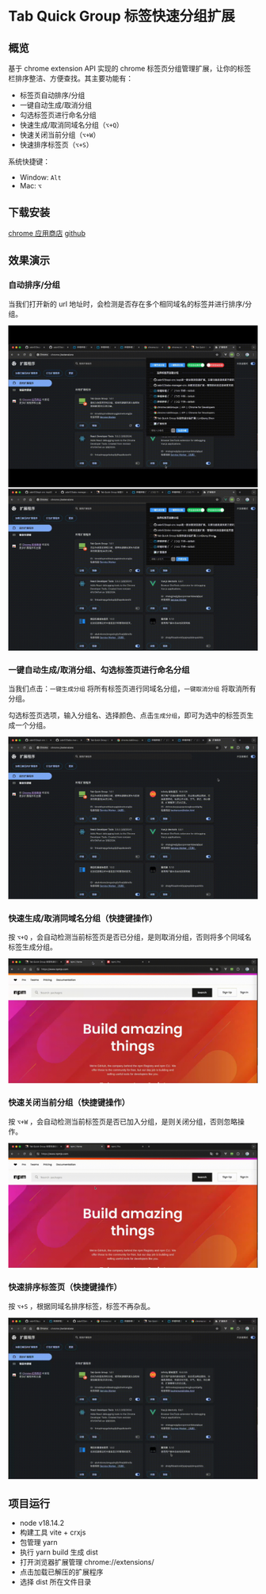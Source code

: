# Tab Quick Group 标签快速分组扩展

## 概览

基于 chrome extension API 实现的 chrome 标签页分组管理扩展，让你的标签栏排序整洁、方便查找。其主要功能有：

- 标签页自动排序/分组
- 一键自动生成/取消分组
- 勾选标签页进行命名分组
- 快速生成/取消同域名分组（`⌥+Q`）
- 快速关闭当前分组（`⌥+W`）
- 快速排序标签页（`⌥+S`）

系统快捷键：

- Window: `Alt`
- Mac: `⌥`

## 下载安装

[chrome 应用商店](https://chromewebstore.google.com/detail/jcdjkkkngigioljkkbbbmnegegamhcjp/privacy)
[github](https://github.com/zebr57/tabs-manager-crx/tree/master/dist)

## 效果演示

### 自动排序/分组

当我们打开新的 url 地址时，会检测是否存在多个相同域名的标签并进行排序/分组。

![自动排序](./src//assets/images/auto-sort.gif)
![自动分组](./src//assets/images/auto-group.gif)

### 一键自动生成/取消分组、勾选标签页进行命名分组

当我们点击：`一键生成分组` 将所有标签页进行同域名分组，`一键取消分组` 将取消所有分组。

勾选标签页选项，输入分组名、选择颜色、点击`生成分组`，即可为选中的标签页生成一个分组。

![快捷操作](./src//assets/images/quick-group.gif)

### 快速生成/取消同域名分组（快捷键操作）

按 `⌥+Q` ，会自动检测当前标签页是否已分组，是则取消分组，否则将多个同域名标签生成分组。

![快速生成/取消](./src//assets/images/quick-toggle.gif)

### 快速关闭当前分组（快捷键操作）

按 `⌥+W` ，会自动检测当前标签页是否已加入分组，是则关闭分组，否则忽略操作。

![快速关闭](./src//assets/images/quick-close.gif)

### 快速排序标签页（快捷键操作）

按 `⌥+S` ，根据同域名排序标签，标签不再杂乱。

![快速排序](./src//assets/images/quick-sort.gif)

## 项目运行

- node v18.14.2
- 构建工具 vite + crxjs
- 包管理 yarn
- 执行 yarn build 生成 dist
- 打开浏览器扩展管理 chrome://extensions/
- 点击加载已解压的扩展程序
- 选择 dist 所在文件目录
